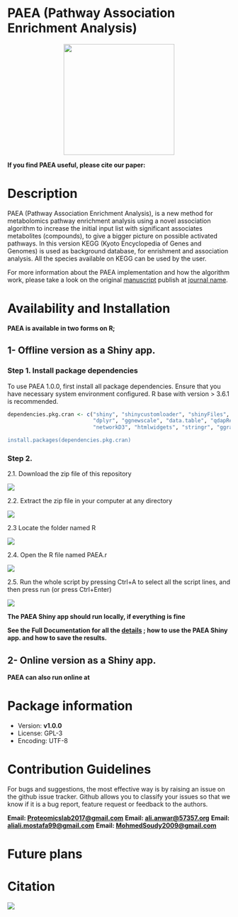 # PAEA (Pathway Association Enrichment Analysis)

<p align="center">
  <img width="250" height="250" src="https://raw.githubusercontent.com/AliYoussef96/PAEA/main/logos/paealogo.png">
</p>


**If you find PAEA useful, please cite our paper:**


# Description

PAEA (Pathway Association Enrichment Analysis), is a new method for metabolomics pathway enrichment analysis using a novel association algorithm to increase the initial input list with significant associates metabolites (compounds), to give a bigger picture on possible activated pathways. In this version KEGG (Kyoto Encyclopedia of Genes and Genomes) is used as background database, for enrishment and association analysis. All the species available on KEGG can be used by the user.

For more information about the PAEA implementation and how the algorithm work, please take a look on the original [manuscript]() publish at [journal name]().

# Availability and Installation 


**PAEA is available in two forms on R;**

## 1- Offline version as a Shiny app.

### Step 1. Install package dependencies 

To use PAEA 1.0.0, first install all package dependencies. Ensure that you have necessary system environment configured. R base with version > 3.6.1 is recommended.


```R
dependencies.pkg.cran <- c("shiny", "shinycustomloader", "shinyFiles", "rhandsontable", "shinythemes", "shinyjs", "ggplot2" , 
                           "dplyr", "ggnewscale", "data.table", "qdapRegex", "VennDiagram" , "reshape2", "igraph",
                           "networkD3", "htmlwidgets", "stringr", "ggraph", "shinyalert)

install.packages(dependencies.pkg.cran)

```
### Step 2. 

2.1. Download the zip file of this repository 

![](https://raw.githubusercontent.com/AliYoussef96/PAEA/main/for_installation/1.jpg)

2.2. Extract the zip file in your computer at any directory

![](https://raw.githubusercontent.com/AliYoussef96/PAEA/main/for_installation/2.jpg)

2.3 Locate the folder named R 

![](https://raw.githubusercontent.com/AliYoussef96/PAEA/main/for_installation/3.jpg)

2.4. Open the R file named PAEA.r

![](https://raw.githubusercontent.com/AliYoussef96/PAEA/main/for_installation/4.jpg)

2.5. Run the whole script by pressing Ctrl+A to select all the script lines, and then press run (or press Ctrl+Enter)

![](https://raw.githubusercontent.com/AliYoussef96/PAEA/main/for_installation/5.jpg)

**The PAEA Shiny app should run locally, if everything is fine**

**See the Full Documentation for all the [details]() ; how to use the PAEA Shiny app. and how to save the results.**

## 2-	Online version as a Shiny app.

**PAEA can also run online at**

# Package information

- Version: **v1.0.0**
- License: GPL-3
- Encoding: UTF-8


# Contribution Guidelines

For bugs and suggestions, the most effective way is by raising an issue on the github issue tracker. Github allows you to classify your issues so that we know if it is a bug report, feature request or feedback to the authors.

**Email: Proteomicslab2017@gmail.com**
**Email: ali.anwar@57357.org**
**Email: aliali.mostafa99@gmail.com**
**Email: MohmedSoudy2009@gmail.com**

# Future plans

# Citation

![](https://www.57357.org/app/uploads/2019/12/logo-2.png)

